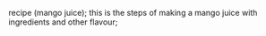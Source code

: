 recipe (mango juice);
this is the steps of making a mango juice with ingredients and other flavour;
